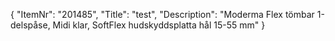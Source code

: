 {
  "ItemNr": "201485",
  "Title": "test",
  "Description": "Moderma Flex tömbar 1-delspåse, Midi klar, SoftFlex hudskyddsplatta hål 15-55 mm"
}